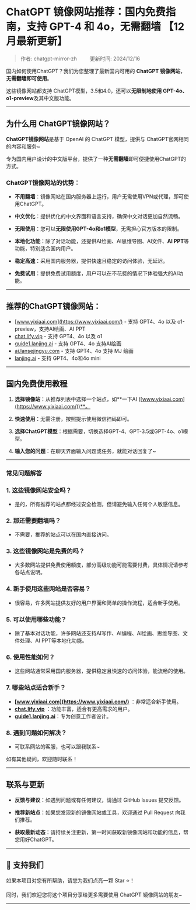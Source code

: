 # ChatGPT 镜像网站推荐：国内免费指南，支持 GPT-4 和 4o，无需翻墙 【12月最新更新】

> 作者: chatgpt-mirror-zh &emsp;&emsp; 更新时间: 2024/12/16

国内如何使用ChatGPT？我们为您整理了最新国内可用的 **ChatGPT 镜像网站**，**无需翻墙即可使用**。 

这些镜像网站都支持 ChatGPT模型，3.5和4.0，还可以**无限制地使用 GPT-4o、o1-preview**及其中文版功能。

---

## 为什么用 ChatGPT镜像网站？

**ChatGPT镜像网站**是基于 OpenAI 的 ChatGPT 模型，提供与 ChatGPT官网相同的内容和服务~

专为国内用户设计的中文版平台，提供了一种**无需翻墙**即可便捷使用ChatGPT的方式。

### ChatGPT镜像网站的优势：

- **不用翻墙**：镜像网站在国内服务器上运行，用户无需使用VPN或代理，即可使用ChatGPT。

- **中文优化**：提供优化的中文界面和语言支持，确保中文对话更加自然流畅。

- **无限使用**：您可以**无限使用GPT-4o和o1模型**，无需担心官方版本的限制。

- **本地化功能**：除了对话功能，还提供AI绘画、AI思维导图、AI文件、**AI PPT**等功能，特别适合国内用户。

- **稳定高速**：采用国内服务器，提供快速且稳定的访问体验，无延迟。

- **免费试用**：提供免费试用额度，用户可以在不花费的情况下体验强大的AI功能。

---

## 推荐的ChatGPT镜像网站：

- [www.yixiaai.com](https://www.yixiaai.com/) - 支持 GPT4、4o 以及 o1-preview，支持AI绘画、AI PPT
- [chat.lify.vip](https://chat.lify.vip/) - 支持 GPT4、4o 以及 o1
- [guide1.lanjing.ai](https://guide1.lanjing.ai/) - 支持 GPT4、4o 支持AI绘画
- [ai.lansejingyu.com](https://ai.lansejingyu.com/) - 支持 GPT4、4o 支持 MJ 绘画
- [lanjing.ai](https://lanjing.ai/) - 支持 GPT4、4o和4o mini

---

## 国内免费使用教程

1. **选择镜像站**：从推荐列表中选择一个站点，如**一下AI ([www.yixiaai.com](https://www.yixiaai.com/))**。

2. **快速使用**：无需注册，按照提示使用微信扫码即可。

3. **选择ChatGPT模型**：根据需要，切换选择GPT-4、GPT-3.5或GPT-4o、o1模型。

4. **输入您的问题**：在聊天界面输入问题或任务，就能对话回复了~

---

### 常见问题解答

### 1. 这些镜像网站安全吗？
   - 是的，所有推荐的站点都经过安全检测，但请避免输入任何个人敏感信息。

### 2. 那还需要翻墙吗？
   - 不需要，推荐的站点可以在国内直接访问。

### 3. 这些镜像网站是免费的吗？
   - 大多数网站提供免费使用额度，部分高级功能可能需要付费，具体情况请参考各站点说明。

### 4. 新手使用这些网站是否容易？
   - 很容易，许多网站提供友好的用户界面和简单的操作流程，适合新手使用。

### 5. 可以使用哪些功能？
   - 除了基本对话功能，许多网站还支持AI写作、AI编程、AI绘画、思维导图、文件处理、AI PPT等本地化功能。

### 6. 使用性能如何？
   - 这些网站通常采用国内服务器，提供稳定且快速的访问体验，能流畅的使用。

### 7. 哪些站点适合新手？
   - **[www.yixiaai.com](https://www.yixiaai.com/)** ：非常适合新手使用。
   - **[chat.lify.vip](https://chat.lify.vip)** ：功能丰富，适合有更高需求的用户。
   - **[guide1.lanjing.ai](https://guide1.lanjing.ai/)**：专为创意工作者设计。

### 8. 遇到问题如何解决？
   - 可联系网站的客服，也可以跟我联系~

如有其他疑问，欢迎随时联系！

---

## 联系与更新

- **反馈与建议**：如遇到问题或有任何建议，请通过 GitHub Issues 提交反馈。

- **推荐新站点**：如果您发现新的镜像网站或工具，欢迎通过 Pull Request 向我们推荐。

- **获取最新动态**：请持续关注更新，第一时间获取新镜像网站和功能的信息，帮您用好ChatGPT。

---

## 🌟 支持我们

如果本项目对您有所帮助，请您为我们点亮一颗 Star ⭐！

同时，我们欢迎您将这个项目分享给更多需要使用 ChatGPT 镜像网站的朋友~

---

